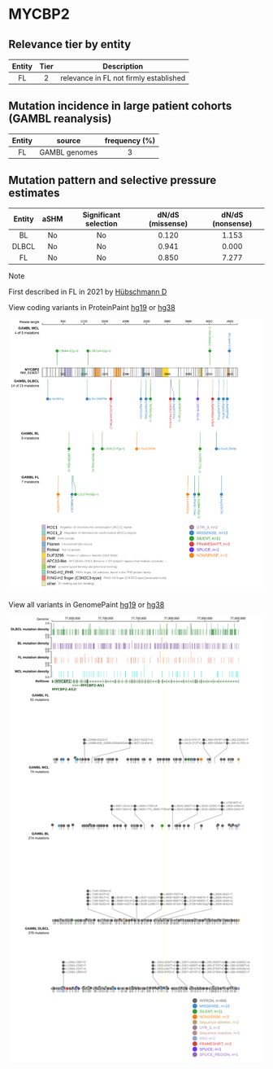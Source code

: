 # MYCBP2

## Relevance tier by entity

|Entity|Tier|Description                           |
|:------:|:----:|--------------------------------------|
|FL    |2   |relevance in FL not firmly established|

## Mutation incidence in large patient cohorts (GAMBL reanalysis)

|Entity|source       |frequency (%)|
|:------:|:-------------:|:-------------:|
|FL    |GAMBL genomes|3            |

## Mutation pattern and selective pressure estimates

|Entity|aSHM|Significant selection|dN/dS (missense)|dN/dS (nonsense)|
|:------:|:----:|:---------------------:|:----------------:|:----------------:|
|BL    |No  |No                   |0.120           |1.153           |
|DLBCL |No  |No                   |0.941           |0.000           |
|FL    |No  |No                   |0.850           |7.277           |


> [!NOTE]
> First described in FL in 2021 by [Hübschmann D](https://pubmed.ncbi.nlm.nih.gov/33953289)


View coding variants in ProteinPaint [hg19](https://www.bcgsc.ca/downloads/morinlab/GAMBL/test/genes/MYCBP2_protein.html)  or [hg38](https://www.bcgsc.ca/downloads/morinlab/GAMBL/test/genes/MYCBP2_protein_hg38.html)

![image](images/proteinpaint/MYCBP2_NM_015057.svg)

View all variants in GenomePaint [hg19](https://www.bcgsc.ca/downloads/morinlab/GAMBL/test/genes/MYCBP2.html)  or [hg38](https://www.bcgsc.ca/downloads/morinlab/GAMBL/test/genes/MYCBP2_hg38.html)

![image](images/proteinpaint/MYCBP2.svg)

